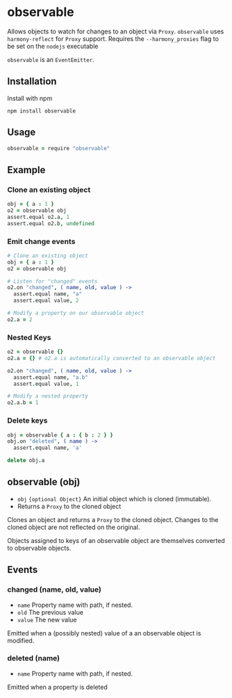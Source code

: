 # observable
Allows objects to watch for changes to an object via `Proxy`. `observable` uses `harmony-reflect` for `Proxy` support. Requires the `--harmony_proxies` flag to be set on the `nodejs` executable

`observable` is an `EventEmitter`.

## Installation
Install with npm

```
npm install observable
```

## Usage

```coffeescript
observable = require "observable"
```

## Example
### Clone an existing object

```coffeescript
obj = { a : 1 }
o2 = observable obj
assert.equal o2.a, 1
assert.equal o2.b, undefined
```

### Emit change events

```coffeescript
# Clone an existing object
obj = { a : 1 }
o2 = observable obj

# Listen for "changed" events
o2.on "changed", ( name, old, value ) ->
  assert.equal name, "a"
  assert.equal value, 2

# Modify a property on our observable object
o2.a = 2
```

### Nested Keys

```coffeescript
o2 = observable {}
o2.a = {} # o2.a is automatically converted to an observable object

o2.on "changed", ( name, old, value ) ->
  assert.equal name, "a.b"
  assert.equal value, 1

# Modify a nested property
o2.a.b = 1
```

### Delete keys

```coffeescript
obj = observable { a : { b : 2 } }
obj.on "deleted", ( name ) ->
  assert.equal name, 'a'

delete obj.a
```

## observable (obj)
- `obj` `{optional Object}` An initial object which is cloned (immutable).
- Returns a `Proxy` to the cloned object

Clones an object and returns a `Proxy` to the cloned object. Changes to the cloned object are not reflected on the original.

Objects assigned to keys of an observable object are themselves converted to observable objects.

## Events
### changed (name, old, value)
- `name` Property name with path, if nested.
- `old` The previous value
- `value` The new value

Emitted when a (possibly nested) value of a an observable object is modified.

### deleted (name)
- `name` Property name with path, if nested.

Emitted when a property is deleted
